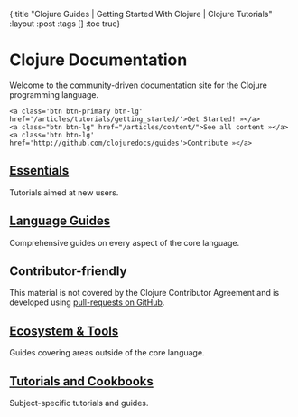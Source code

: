 {:title "Clojure Guides | Getting Started With Clojure | Clojure Tutorials"
 :layout :post
 :tags  []
 :toc true}

<div class="jumbotron">
  <div class="container">
    <h1>Clojure Documentation</h1>
    <p>Welcome to the community-driven documentation site for the Clojure programming language.</p>

    <a class='btn btn-primary btn-lg' href='/articles/tutorials/getting_started/'>Get Started! »</a>
    <a class="btn btn-lg" href="/articles/content/">See all content »</a>
    <a class='btn btn-lg' href='http://github.com/clojuredocs/guides'>Contribute »</a>

  </div>
</div>

<div class='row'>
  <div class='col-md-4'>
    <h2><a href='/articles/content/#essentials'>Essentials</a></h2>
    <p>Tutorials aimed at new users.</p>
  </div>

  <div class='col-md-4'>
    <h2><a href='/articles/content/#language-guides'>Language Guides</a></h2>
    <p>Comprehensive guides on every aspect of the core language.</p>
  </div>

  <div class='col-md-4'>
    <h2>Contributor-friendly</h2>
    <p>
      This material is not covered by the Clojure Contributor Agreement and is developed using <a href="https://github.com/clojure-doc/clojure-doc.github.io#how-to-contribute">pull-requests on GitHub</a>.
    </p>
  </div>
</div>

<div class='row'>
  <div class='col-md-4'>
    <h2><a href='/articles/content/#the-clojure-ecosystem'>Ecosystem & Tools</a></h2>
    <p>Guides covering areas outside of the core language.</p>
  </div>

  <div class='col-md-4'>
    <h2><a href='/articles/content/#tutorials-and-cookbooks'>Tutorials and Cookbooks</a></h2>
    <p>Subject-specific tutorials and guides.</p>
  </div>

  <div class='col-md-4'>
    <h2></h2>
    <p>
    </p>
  </div>
</div>
